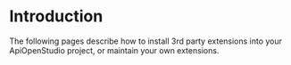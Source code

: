 Introduction
============

The following pages describe how to install 3rd party extensions into your
ApiOpenStudio project, or maintain your own extensions.
